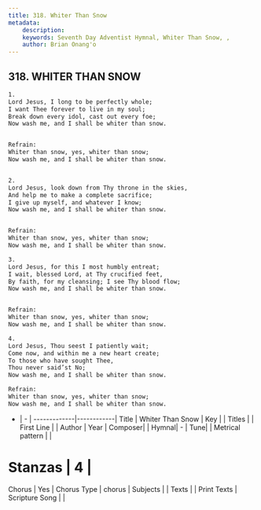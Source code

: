```yaml
---
title: 318. Whiter Than Snow
metadata:
    description: 
    keywords: Seventh Day Adventist Hymnal, Whiter Than Snow, , 
    author: Brian Onang'o
---
```



## 318. WHITER THAN SNOW

```txt
1.
Lord Jesus, I long to be perfectly whole;
I want Thee forever to live in my soul;
Break down every idol, cast out every foe;
Now wash me, and I shall be whiter than snow.


Refrain:
Whiter than snow, yes, whiter than snow;
Now wash me, and I shall be whiter than snow.


2.
Lord Jesus, look down from Thy throne in the skies,
And help me to make a complete sacrifice;
I give up myself, and whatever I know;
Now wash me, and I shall be whiter than snow.


Refrain:
Whiter than snow, yes, whiter than snow;
Now wash me, and I shall be whiter than snow.

3.
Lord Jesus, for this I most humbly entreat;
I wait, blessed Lord, at Thy crucified feet,
By faith, for my cleansing; I see Thy blood flow;
Now wash me, and I shall be whiter than snow.


Refrain:
Whiter than snow, yes, whiter than snow;
Now wash me, and I shall be whiter than snow.

4.
Lord Jesus, Thou seest I patiently wait;
Come now, and within me a new heart create;
To those who have sought Thee,
Thou never said’st No;
Now wash me, and I shall be whiter than snow.

Refrain:
Whiter than snow, yes, whiter than snow;
Now wash me, and I shall be whiter than snow.

```

- |   -  |
-------------|------------|
Title | Whiter Than Snow |
Key |  |
Titles |  |
First Line |  |
Author | 
Year | 
Composer|  |
Hymnal|  - |
Tune|  |
Metrical pattern | |
# Stanzas | 4 |
Chorus | Yes |
Chorus Type | chorus |
Subjects |  |
Texts |  |
Print Texts | 
Scripture Song |  |
  
